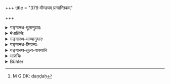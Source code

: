 +++
title = "379 मौण्ड्यम् प्राणान्तिकम्"

+++

<details><summary>गङ्गानथ-मूलानुवादः</summary>

Tonsure has been prescribed as the death-penalty for the Brāhmaṇa; for other castes the penalty would be actual death.—(379)
</details>

<details><summary>मेधातिथिः</summary>

यत्र क्षत्रियादीनां वध उक्तस् तत्र ब्राह्मणस्य **मौण्ड्यम्** । यथा "अब्राह्मणः संग्रहणात् प्राणानतं दण्डम् अर्हति" (म्ध् ८.३५९), तथा तु "पुमांसं दाहयेत्" (म्ध् ८.३७२) इति । प्राणानाम् अन्तं गच्छति प्राणान्तं वा करोति **प्राणान्तकः** । "अन्येष्व् अपि दृश्यते" (पाण् ३.२.१०१) इति ण्वुल्[^२९३] । <u>अन्ये तु</u> "प्राणान्तिक" इति पाठान्तरम् । प्राणान्ते भवः प्राणान्तिकः अध्यात्मादित्वाट् ठञ् ।


[^२९३]:
     M G DK: daṇḍaḥ

**इतरेषां** ब्राह्मणाद् अन्येषां क्षत्रियादीनां **वर्णानां** प्राणान्तिक एव श्रुतं मारणादिपूर्वम् एव । तदनन्तरम् इदम् उच्यते । उच्यमानं **मौण्ड्यं** तच्छेषतया सहस्रं दण्डो विधीयत इति मन्यन्ते । अन्यथा ब्राह्मणस्य प्राणान्तदण्डविधानात् कः प्रसङ्गो ब्राह्मणस्य येनैवम् उच्यते **मौण्ड्यं प्राणान्तिक** इति । "पुमांसं दाहयेत्" (म्ध् ८.३७२) इति सामान्यविधानप्रसक्तम् इति चेत्, तत्रैव कर्तव्यं स्यात् तथा हि स्फुटं तद्विषयत्वं प्रतीयेत[^२९४] ॥ ८.३७९ ॥
</details>

<details><summary>गङ्गानथ-भाष्यानुवादः</summary>

In cases where ‘death’ has been laid down for the *Kṣatriya* and other castes, it is to be ‘tonsure’ for the Brāhmaṇa. For instance, for adultery, the non-Brāhmaṇa deserves the death-penalty,—the general rule being that ‘the male shall be flayed.’

The term ‘*prāṇāntaka*’ is to be explained as *prāṇānām antam gacchati* or ‘*prāṇānāmant?m karoti*,’—*that which brings about the end of life*; the form being formed with the ‘*ṇvul*’ affix.

Others read ‘*prāṇāntika*’;—in which case the affix is ‘*ṭhañ*,’—the meaning being ‘relating to death.’

‘*For the other castes*’—the *Kṣatriya* and others, except the
*Brāhmaṇa*,—‘*it is to be actual death*.’

*Putting to death* having already been prescribed before, the present
text has been taken as serving the purpose of putting forward the injunction of tonsure and the fine of one thousand, as supplementary to the former injunction. Otherwise, in as much as the death penalty has not been prescribed for the *Brāhmaṇa*, what would be the occasion for declaring that ‘Tonsure is the death-penalty for the Brāhmaṇa?’

It might be argued that the possibility of death-penalty for the Brāhmaṇa is indicated by the general law that ‘the man should be flayed.’”

But in that case the substitute should have been put forward in that same connection; so that the connection of the two could be clearly perceived.—(379).
</details>

<details><summary>गङ्गानथ-टिप्पन्यः</summary>

This verse is quoted in *Vivādaratnākara* (p. 393), which adds the explanation that ‘for an offence in connection with which death penalty has been prescribed, the Brāhmaṇa shall only have his head shaved’;—in
*Parāśaramādhava* (Ācāra, p. 399);—in *Parāśaramādhava* (Vyavahāra, p.
159);—in *Aparārka* (p. 681), which adds that *banishment from the city* and such other penalties are equal to the death-penalty, so far as the Brāhmaṇa is concerned;—in *Vyavahāra-Bālambhaṭṭī* (p. 115);—and in
*Vīramitrodaya* (Vyavahāra, 58b).
</details>

<details><summary>गङ्गानथ-तुल्य-वाक्यानि</summary>

**(verses 8.379-381)  
**

*Gautama* (8.13).—‘The Brāhmaṇa who is well-versed in his *dharma* must
not be subjected to corporal punishment; he must not be imprisoned; he must not be fined; he must not be exiled; he must not be reviled; he must not be excluded.’

*Baudhāyana* (1.18.17).—‘A Brāhmaṇa, forsooth, shall not suffer corporal
punishment for any offence.’

*Viṣṇu* (5.2-3).—‘In the case of a Brāhmaṇa, no corporal punishment must
be inflicted; a Brāhmaṇa must be banished from the country, his body having been branded.’

*Nārada* (Theft, 41, 42).—‘On no account shall the King kill a Brāhmaṇa,
though convicted of all possible crimes. He may be banished. The King shall confiscate his entire wealth or leave him a fourth part for himself.’

*Bṛhaspati* (27.11, 12).—‘A Brāhmaṇa, though a mortal sinner, shall not
suffer capital punishment; the King shall banish him and cause him to be branded and shaved; the Brāhmaṇa who deserves capital punishment shall be compelled to pay one hundred *Suvarṇas*; one deserving to have a limb cut off, half as much; and one deserving to have the thumb and index finger cut off, half of that.’

*Śaṅkha-Likhita* (Vivādaratnākara, p. 634).—‘Even if he has committed
heinous crimes, the Brāhmaṇa may be banished, branded, or made to undergo expiations; for the Brāhmaṇa should not be made to suffer bodily pain.’

*Hārīta* (Do., p. 631).—‘For the Brāhmaṇa, there is no cutting off of
limbs; the Brāhmaṇa is always purified by penances and austerities.’

*Yama* (Do., p. 636).—‘For crimes committed by the Brāhmaṇa, the
following punishments have been ordained: shaving of the head, banishment from the city, proclamation of his sin, parading on an ass, branding on the forehead.’
</details>

<details><summary>भारुचिः</summary>

सर्वत्र प्राणान्तिकेषु ब्राह्मणस्य मौण्ड्यं कर्तव्यम् । मुण्डयित्वा च **समग्रधनो ऽक्षतो** राष्ट्राद् बहिः कर्तव्यः । एवं सर्वाङ्गच्छेदनेषु ब्राह्मणस्य मुण्डनविवासने एव कार्ये । स्मृत्यन्तरे चाविशेषेण स्मर्यते- "न शारीरो ब्राःमणदण्डः" इति ॥ ८.३७८ ॥

_येनातः ।_
</details>

<details><summary>Bühler</summary>

379	Tonsure (of the head) is ordained for a Brahmana (instead of) capital punishment; but (men of) other castes shall suffer capital punishment.
</details>
